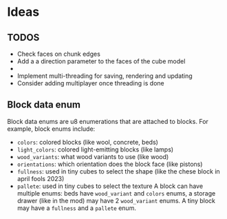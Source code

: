 
# Ideas

## TODOS

- Check faces on chunk edges
- Add a a direction parameter to the faces of the cube model
- 
- Implement multi-threading for saving, rendering and updating
- Consider adding multiplayer once threading is done

## Block data enum

Block data enums are u8 enumerations that are attached to blocks.
For example, block enums include: 
- `colors`: colored blocks (like wool, concrete, beds)
- `light_colors`: colored light-emitting blocks (like lamps) 
- `wood_variants`: what wood variants to use (like wood)
- `orientations`: which orientation does the block face (like pistons)
- `fullness`: used in tiny cubes to select the shape (like the chese block in april fools 2023)
- `pallete`: used in tiny cubes to select the texture
A block can have multiple enums: beds have `wood_variant` and `colors` enums, a storage drawer (like in the mod) may have 2 `wood_variant` enums. A tiny block may have a `fullness` and a `pallete` enum.